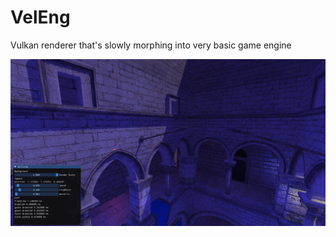 # VelEng
Vulkan renderer that's slowly morphing into very basic game engine

![Sponza](./Sponza.png)
